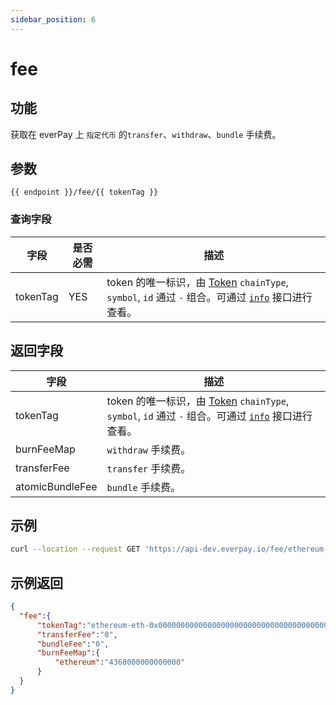 ```yaml
---
sidebar_position: 6
---
```


# fee

## 功能
获取在 everPay 上 `指定代币` 的`transfer`、`withdraw`、`bundle` 手续费。

## 参数
`{{ endpoint }}/fee/{{ tokenTag }}`

### 查询字段
|字段|是否必需|描述|
|---|---|---|
|tokenTag| YES | token 的唯一标识，由 [Token](./info#token-字段描述) `chainType`, `symbol`, `id` 通过 `-` 组合。可通过 [`info`](./info.md#示例返回) 接口进行查看。|


## 返回字段
|字段|描述|
|---|---|
|tokenTag|token 的唯一标识，由 [Token](./info#token-字段描述) `chainType`, `symbol`, `id` 通过 `-` 组合。可通过 [`info`](./info.md#示例返回) 接口进行查看。|
|burnFeeMap|`withdraw` 手续费。|
|transferFee| `transfer` 手续费。|
|atomicBundleFee| `bundle` 手续费。|

## 示例

```bash
curl --location --request GET 'https://api-dev.everpay.io/fee/ethereum-eth-0x0000000000000000000000000000000000000000'
```

## 示例返回
```json
{
  "fee":{
      "tokenTag":"ethereum-eth-0x0000000000000000000000000000000000000000",
      "transferFee":"0",
      "bundleFee":"0",
      "burnFeeMap":{
          "ethereum":"4368000000000000"
      }
  }
}
```